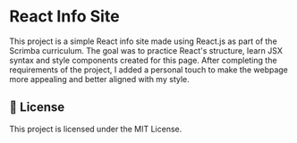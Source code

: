 # React Info Site

This project is a simple React info site made using React.js as part of the Scrimba curriculum. The goal was to practice React's structure, learn JSX syntax and style components created for this page. After completing the requirements of the project, I added a personal touch to make the webpage more appealing and better aligned with my style.


## 🧾 License
This project is licensed under the MIT License.
